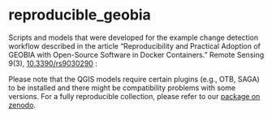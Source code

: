 # reproducible_geobia


Scripts and models that were developed for the example change detection workflow described in the article “Reproducibility and Practical Adoption of GEOBIA with Open-Source Software in Docker Containers.” Remote Sensing 9(3), [10.3390/rs9030290](https://www.mdpi.com/2072-4292/9/3/290) :


Please note that the QGIS models require certain plugins (e.g., OTB, SAGA) to be installed and there might be compatibility problems with some versions. For a fully reproducible collection, please refer to our [package on zenodo](https://zenodo.org/record/168370#.XJpEwaQxm71).
